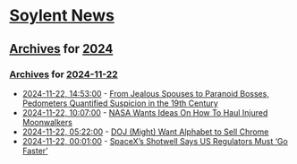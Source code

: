 # [Soylent News](../../../README.md)

## [Archives](../../index.md) for [2024](../index.md)

### [Archives](../../index.md) for [2024-11-22](index.md)

* [2024-11-22, 14:53:00](https://soylentnews.org/article.pl?sid=24/11/20/2312236&from=rss) - [From Jealous Spouses to Paranoid Bosses, Pedometers Quantified Suspicion in the 19th Century](https://soylentnews.org/article.pl?sid=24/11/20/2312236&from=rss)
* [2024-11-22, 10:07:00](https://soylentnews.org/article.pl?sid=24/11/20/238229&from=rss) - [NASA Wants Ideas On How To Haul Injured Moonwalkers](https://soylentnews.org/article.pl?sid=24/11/20/238229&from=rss)
* [2024-11-22, 05:22:00](https://soylentnews.org/article.pl?sid=24/11/20/236209&from=rss) - [DOJ (Might) Want Alphabet to Sell Chrome](https://soylentnews.org/article.pl?sid=24/11/20/236209&from=rss)
* [2024-11-22, 00:01:00](https://soylentnews.org/article.pl?sid=24/11/20/2256211&from=rss) - [SpaceX’s Shotwell Says US Regulators Must ‘Go Faster’](https://soylentnews.org/article.pl?sid=24/11/20/2256211&from=rss)
